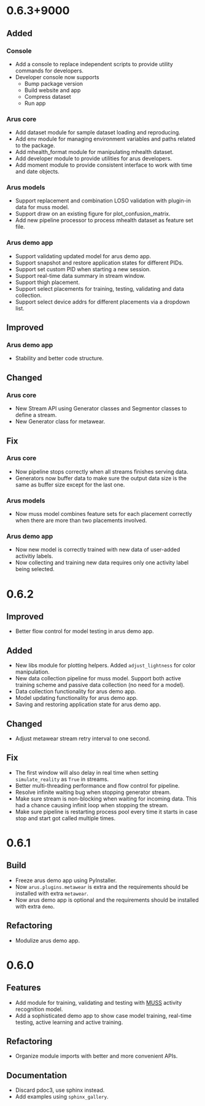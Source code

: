# 0.6.3+9000

## Added

### Console

- Add a console to replace independent scripts to provide utility commands for developers.
- Developer console now supports
    - Bump package version
    - Build website and app
    - Compress dataset
    - Run app

### Arus core

- Add dataset module for sample dataset loading and reproducing.
- Add env module for managing environment variables and paths related to the package.
- Add mhealth_format module for manipulating mhealth dataset.
- Add developer module to provide utilities for arus developers. 
- Add moment module to provide consistent interface to work with time and date objects.

### Arus models

- Support replacement and combination LOSO validation with plugin-in data for muss model.
- Support draw on an existing figure for plot_confusion_matrix.
- Add new pipeline processor to process mhealth dataset as feature set file.

### Arus demo app

- Support validating updated model for arus demo app.
- Support snapshot and restore application states for different PIDs.
- Support set custom PID when starting a new session.
- Support real-time data summary in stream window.
- Support thigh placement.
- Support select placements for training, testing, validating and data collection.
- Support select device addrs for different placements via a dropdown list.

## Improved

### Arus demo app

- Stability and better code structure.

## Changed

### Arus core

- New Stream API using Generator classes and Segmentor classes to define a stream.
- New Generator class for metawear.

## Fix

### Arus core

- Now pipeline stops correctly when all streams finishes serving data.
- Generators now buffer data to make sure the output data size is the same as buffer size except for the last one.

### Arus models

- Now muss model combines feature sets for each placement correctly when there are more than two placements involved.

### Arus demo app

- Now new model is correctly trained with new data of user-added activitiy labels.
- Now collecting and training new data requires only one activity label being selected.

# 0.6.2

## Improved

- Better flow control for model testing in arus demo app.

## Added

- New libs module for plotting helpers. Added `adjust_lightness` for color manipulation.
- New data collection pipeline for muss model. Support both active training scheme and passive data collection (no need for a model).
- Data collection functionality for arus demo app.
- Model updating functionality for arus demo app.
- Saving and restoring application state for arus demo app.

## Changed

- Adjust metawear stream retry interval to one second.

## Fix

- The first window will also delay in real time when setting `simulate_reality` as `True` in streams.
- Better multi-threading performance and flow control for pipeline.
- Resolve infinite waiting bug when stopping generator stream.
- Make sure stream is non-blocking when waiting for incoming data. This had a chance causing infinit loop when stopping the stream.
- Make sure pipeline is restarting process pool every time it starts in case stop and start got called multiple times.

# 0.6.1

## Build

- Freeze arus demo app using PyInstaller.
- Now `arus.plugins.metawear` is extra and the requirements should be installed with extra `metawear`.
- Now arus demo app is optional and the requirements should be installed with extra `demo`.

## Refactoring

- Modulize arus demo app.

# 0.6.0

## Features

- Add module for training, validating and testing with [MUSS](https://qutang.github.io/MUSS/) activity recognition model.
- Add a sophisticated demo app to show case model training, real-time testing, active learning and active training.

## Refactoring

- Organize module imports with better and more convenient APIs.

## Documentation

- Discard pdoc3, use sphinx instead.
- Add examples using `sphinx_gallery`.
